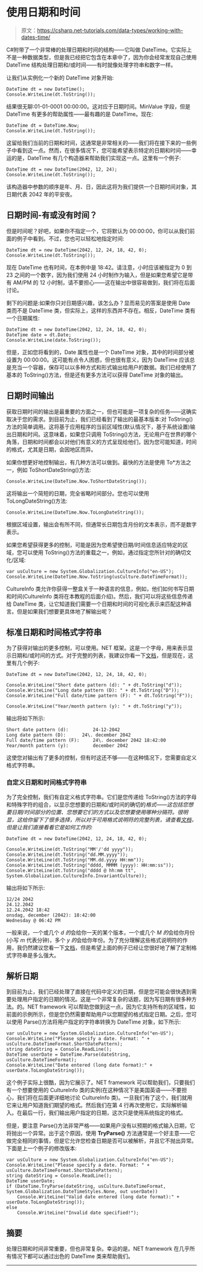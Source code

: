 # 使用日期和时间

> 原文：<https://csharp.net-tutorials.com/data-types/working-with-dates-time/>

C#附带了一个非常棒的处理日期和时间的结构——它叫做 DateTime。它实际上不是一种数据类型，但是我已经把它包含在本章中了，因为你会经常发现自己使用 DateTime 结构处理日期和/或时间——有时就像处理字符串和数字一样。

让我们从实例化一个新的 DateTime 对象开始:

```
DateTime dt = new DateTime();
Console.WriteLine(dt.ToString());
```

结果很无聊:01-01-0001 00:00:00。这对应于日期时间。MinValue 字段，但是 DateTime 有更多的帮助属性——最有趣的是 DateTime。现在:

```
DateTime dt = DateTime.Now;
Console.WriteLine(dt.ToString());
```

这留给我们当前的日期和时间，这通常是非常相关的——我们将在接下来的一些例子中看到这一点。然而，在很多情况下，您可能希望表示特定的日期和时间——幸运的是，DateTime 有几个构造器来帮助我们实现这一点。这里有一个例子:

<input type="hidden" name="IL_IN_ARTICLE">

```
DateTime dt = new DateTime(2042, 12, 24);
Console.WriteLine(dt.ToString());
```

该构造器中参数的顺序是年、月、日，因此这将为我们提供一个日期时间对象，其日期代表 2042 年的平安夜。

## 日期时间-有或没有时间？

但是时间呢？好吧，如果你不指定一个，它将默认为 00:00:00，你可以从我们前面的例子中看到。不过，您也可以轻松地指定时间:

```
DateTime dt = new DateTime(2042, 12, 24, 18, 42, 0);
Console.WriteLine(dt.ToString());
```

现在 DateTime 也有时间，在本例中是 18:42。请注意，小时应该被指定为 0 到 23 之间的一个数字，因为我们使用 24 小时制作为输入，但是如果您希望它是带有 AM/PM 的 12 小时制，请不要担心——这在输出中很容易做到，我们将在后面讨论。

剩下的问题是:如果你只对日期感兴趣，该怎么办？显而易见的答案是使用 Date 类而不是 DateTime 类，但实际上，这样的东西并不存在。相反，DateTime 类有一个日期属性:

```
DateTime dt = new DateTime(2042, 12, 24, 18, 42, 0);
DateTime date = dt.Date;
Console.WriteLine(date.ToString());
```

但是，正如您将看到的，Date 属性也是一个 DateTime 对象，其中的时间部分被设置为 00:00:00。这可能有点令人困惑，但也很有意义，因为 DateTime 应该总是充当一个容器，保存可以以多种方式和形式输出给用户的数据。我们已经使用了基本的 ToString()方法，但是还有更多方法可以获得 DateTime 对象的输出。

## 日期时间输出

获取日期时间的输出是最重要的方面之一，但也可能是一项复杂的任务——这确实取决于您的需求。到目前为止，我们已经看到了输出的最基本版本:对 ToString()方法的简单调用。这将基于应用程序的当前区域性(默认情况下，基于系统设置)输出日期和时间。这意味着，如果您只调用 ToString()方法，无论用户在世界的哪个角落，日期和时间都会以对他们有意义的方式呈现给他们，因为您可能知道，时间的格式，尤其是日期，会因地区而异。

如果你想更好地控制输出，有几种方法可以做到。最快的方法是使用 To*方法之一，例如 ToShortDateString()方法:

```
Console.WriteLine(DateTime.Now.ToShortDateString());
```

这将输出一个简短的日期，完全省略时间部分。您也可以使用 ToLongDateString()方法:

```
Console.WriteLine(DateTime.Now.ToLongDateString());
```

根据区域设置，输出会有所不同，但通常长日期包含月份的文本表示，而不是数字表示。

如果您希望获得更多的控制，可能是因为您希望使日期/时间信息适应特定的区域，您可以使用 ToString()方法的重载之一，例如，通过指定您所针对的确切文化/区域:

```
var usCulture = new System.Globalization.CultureInfo("en-US");
Console.WriteLine(DateTime.Now.ToString(usCulture.DateTimeFormat));
```

CultureInfo 类允许你获得一整盒关于一种语言的信息，例如，他们如何书写日期和时间(CultureInfo 类将在本教程的后面介绍)。然后，我们可以将这些信息传递给 DateTime 类，让它知道我们需要一个日期和时间的可视化表示来匹配这种语言。但是如果我们想要更具体地了解输出呢？

## 标准日期和时间格式字符串

为了获得对输出的更多控制，可以使用。NET 框架。这是一个字母，用来表示显示日期和/或时间的方式。对于完整的列表，我建议你看一下[文档](https://msdn.microsoft.com/en-us/library/az4se3k1(v=vs.85).aspx)，但是现在，这里有几个例子:

```
DateTime dt = new DateTime(2042, 12, 24, 18, 42, 0);  

Console.WriteLine("Short date pattern (d): " + dt.ToString("d"));  
Console.WriteLine("Long date pattern (D): " + dt.ToString("D"));  
Console.WriteLine("Full date/time pattern (F): " + dt.ToString("F"));  
Console.WriteLine("Year/month pattern (y): " + dt.ToString("y"));
```

输出将如下所示:

```
Short date pattern (d):         24-12-2042
Long date pattern (D):      24\. december 2042
Full date/time pattern (F):     24\. december 2042 18:42:00
Year/month pattern (y):         december 2042
```

这使您对输出有了更多的控制，但有时这还不够——在这种情况下，您需要自定义格式字符串。

### 自定义日期和时间格式字符串

为了完全控制，我们有自定义格式字符串。它们是您传递给 ToString()方法的字母和特殊字符的组合，以显示您想要的日期和/或时间的确切的*格式——这包括您想要日期/时间部分的位置、您想要它们的方式以及您想要使用哪种分隔符。很明显，这给你留下了很多选择，所以对于可用格式说明符的完整列表，请查看[文档](https://msdn.microsoft.com/en-us/library/8kb3ddd4(v=vs.85).aspx)，但是让我们直接看看它是如何工作的:*

```
DateTime dt = new DateTime(2042, 12, 24, 18, 42, 0);

Console.WriteLine(dt.ToString("MM'/'dd yyyy"));
Console.WriteLine(dt.ToString("dd.MM.yyyy"));
Console.WriteLine(dt.ToString("MM.dd.yyyy HH:mm"));
Console.WriteLine(dt.ToString("dddd, MMMM (yyyy): HH:mm:ss"));
Console.WriteLine(dt.ToString("dddd @ hh:mm tt", System.Globalization.CultureInfo.InvariantCulture));
```

输出将如下所示:

```
12/24 2042
24.12.2042
12.24.2042 18:42
onsdag, december (2042): 18:42:00
Wednesday @ 06:42 PM
```

一般来说，一个或几个 *d 的*会给你一天的某个版本，一个或几个 *M 的*会给你月份(小写 *m* 代表分钟)，多个 *y 的*会给你年份。为了充分理解这些格式说明符的作用，我仍然建议您看一下[文档](https://msdn.microsoft.com/en-us/library/8kb3ddd4(v=vs.85).aspx)，但是希望上面的例子已经让您很好地了解了定制格式字符串是多么强大。

## 解析日期

到目前为止，我们已经处理了直接在代码中定义的日期，但是您可能会很快遇到需要处理用户指定的日期的情况。这是一个非常复杂的话题，因为写日期有很多种方法。的。NET framework 可以帮助您做到这一点，因为它支持所有的区域性，如前面的示例所示，但是您仍然需要帮助用户以您期望的格式指定日期。之后，您可以使用 Parse()方法将用户指定的字符串转换为 DateTime 对象，如下所示:

```
var usCulture = new System.Globalization.CultureInfo("en-US");
Console.WriteLine("Please specify a date. Format: " + usCulture.DateTimeFormat.ShortDatePattern);
string dateString = Console.ReadLine();
DateTime userDate = DateTime.Parse(dateString, usCulture.DateTimeFormat);
Console.WriteLine("Date entered (long date format):" + userDate.ToLongDateString());
```

这个例子实际上很酷，因为它展示了。NET framework 可以帮助我们，只要我们有一个想要使用的 CultureInfo 类的实例(在这种情况下是美国英语——不要担心，我们将在后面更详细地讨论 CultureInfo 类)。一旦我们有了这个，我们就用它来让用户知道我们期望的格式。然后我们在第 4 行再次使用它，实际解析输入。在最后一行，我们输出用户指定的日期，这次只是使用系统指定的格式。

但是，要注意 Parse()方法非常严格——如果用户没有以预期的格式输入日期，它将抛出一个异常。出于这个原因，使用 **TryParse()** 方法通常是一个好主意——它做完全相同的事情，但是它允许您检查日期是否可以被解析，并且它不抛出异常。下面是上一个例子的修改版本:

```
var usCulture = new System.Globalization.CultureInfo("en-US");
Console.WriteLine("Please specify a date. Format: " + usCulture.DateTimeFormat.ShortDatePattern);
string dateString = Console.ReadLine();
DateTime userDate;
if (DateTime.TryParse(dateString, usCulture.DateTimeFormat, System.Globalization.DateTimeStyles.None, out userDate))
    Console.WriteLine("Valid date entered (long date format):" + userDate.ToLongDateString());
else
    Console.WriteLine("Invalid date specified!");
```

## 摘要

处理日期和时间非常重要，但也非常复杂。幸运的是。NET framework 在几乎所有情况下都可以通过出色的 DateTime 类来帮助我们。

* * *